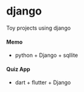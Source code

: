 # django
Toy projects using django
<br>
#### Memo
- python + Django + sqllite
#### Quiz App
- dart + flutter + Django
